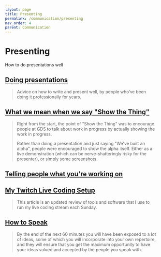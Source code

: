 ```yaml
---
layout: page
title: Presenting
permalink: /communication/presenting
nav_order: 4
parent: Communication
---
```


# Presenting

How to do presentations well

## [Doing presentations](https://www.doingpresentations.com/)

> Advice on how to write and present well, by people who’ve been doing it professionally for years.

## [What we mean when we say "Show the Thing"](https://gdsengagement.blog.gov.uk/2016/11/04/what-we-mean-when-we-say-show-the-thing/)

> Right from the start, the point of "Show the Thing" was to encourage people at GDS to talk about work in progress by actually showing the work in progress.
>
> Rather than doing a presentation and just saying "We've built an alpha", people were encouraged to show the alpha itself. Either as a live demonstration (which can be nerve-shatteringly risky for the presenter), or simply some screenshots.

## [Telling people what you're working on](https://jvns.ca/blog/2017/09/03/telling-people-what-you-re-working-on/)

## [My Twitch Live Coding Setup](https://medium.com/@suzhinton/my-twitch-live-coding-setup-b2516672fb21)

> This article is an updated review of tools and software that I use to run my live coding stream each Sunday.

## [How to Speak](https://ocw.mit.edu/resources/res-tll-005-how-to-speak-january-iap-2018/how-to-speak/index.htm)

> By the end of the next 60 minutes you will have been exposed to a lot of ideas, some of which you will incorporate into your own repertoire, and they will ensure that you get the maximum opportunity to have your ideas valued and accepted by the people you speak with.
